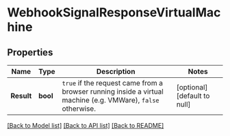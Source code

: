 # WebhookSignalResponseVirtualMachine

## Properties
Name | Type | Description | Notes
------------ | ------------- | ------------- | -------------
**Result** | **bool** | `true` if the request came from a browser running inside a virtual machine (e.g. VMWare), `false` otherwise.  | [optional] [default to null]

[[Back to Model list]](../README.md#documentation-for-models) [[Back to API list]](../README.md#documentation-for-api-endpoints) [[Back to README]](../README.md)

